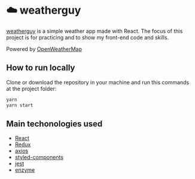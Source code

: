 # ☁️ weatherguy

[weatherguy](https://thales-fukuda.github.io/weatherguy) is a simple weather app made with React. The focus of this project is for practicing and to show my front-end code and skills.

Powered by [OpenWeatherMap](https://openweathermap.org/api)

## How to run locally

Clone or download the repository in your machine and run this commands at the project folder:

```sh
yarn
yarn start
```

## Main techonologies used

- [React](https://reactjs.org/)
- [Redux](https://redux.js.org/)
- [axios](https://github.com/axios/axios)
- [styled-components](https://www.styled-components.com/)
- [jest](https://jestjs.io/)
- [enzyme](https://airbnb.io/enzyme/)
